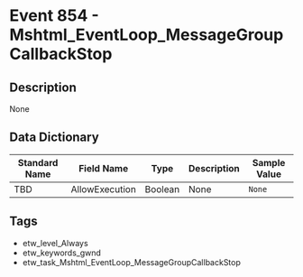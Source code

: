 # Event 854 - Mshtml_EventLoop_MessageGroupCallbackStop

## Description
None

## Data Dictionary
|Standard Name|Field Name|Type|Description|Sample Value|
|---|---|---|---|---|
|TBD|AllowExecution|Boolean|None|`None`|

## Tags
* etw_level_Always
* etw_keywords_gwnd
* etw_task_Mshtml_EventLoop_MessageGroupCallbackStop